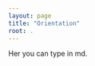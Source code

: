 ```yaml
---
layout: page
title: "Orientation"
root: .
---
```

Her you can type in md.

[whateverlink1]: https://www.google.com/
[whateverlink2]: https://www.google.com/
